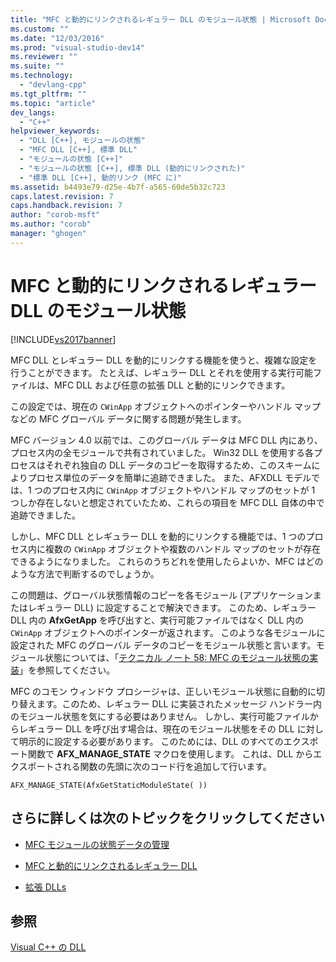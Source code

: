 ```yaml
---
title: "MFC と動的にリンクされるレギュラー DLL のモジュール状態 | Microsoft Docs"
ms.custom: ""
ms.date: "12/03/2016"
ms.prod: "visual-studio-dev14"
ms.reviewer: ""
ms.suite: ""
ms.technology: 
  - "devlang-cpp"
ms.tgt_pltfrm: ""
ms.topic: "article"
dev_langs: 
  - "C++"
helpviewer_keywords: 
  - "DLL [C++], モジュールの状態"
  - "MFC DLL [C++], 標準 DLL"
  - "モジュールの状態 [C++]"
  - "モジュールの状態 [C++], 標準 DLL (動的にリンクされた)"
  - "標準 DLL [C++], 動的リンク (MFC に)"
ms.assetid: b4493e79-d25e-4b7f-a565-60de5b32c723
caps.latest.revision: 7
caps.handback.revision: 7
author: "corob-msft"
ms.author: "corob"
manager: "ghogen"
---
```

# MFC と動的にリンクされるレギュラー DLL のモジュール状態
[!INCLUDE[vs2017banner](../assembler/inline/includes/vs2017banner.md)]

MFC DLL とレギュラー DLL を動的にリンクする機能を使うと、複雑な設定を行うことができます。  たとえば、レギュラー DLL とそれを使用する実行可能ファイルは、MFC DLL および任意の拡張 DLL と動的にリンクできます。  
  
 この設定では、現在の `CWinApp` オブジェクトへのポインターやハンドル マップなどの MFC グローバル データに関する問題が発生します。  
  
 MFC バージョン 4.0 以前では、このグローバル データは MFC DLL 内にあり、プロセス内の全モジュールで共有されていました。  Win32 DLL を使用する各プロセスはそれぞれ独自の DLL データのコピーを取得するため、このスキームによりプロセス単位のデータを簡単に追跡できました。  また、AFXDLL モデルでは、1 つのプロセス内に `CWinApp` オブジェクトやハンドル マップのセットが 1 つしか存在しないと想定されていたため、これらの項目を MFC DLL 自体の中で追跡できました。  
  
 しかし、MFC DLL とレギュラー DLL を動的にリンクする機能では、1 つのプロセス内に複数の `CWinApp` オブジェクトや複数のハンドル マップのセットが存在できるようになりました。  これらのうちどれを使用したらよいか、MFC はどのような方法で判断するのでしょうか。  
  
 この問題は、グローバル状態情報のコピーを各モジュール \(アプリケーションまたはレギュラー DLL\) に設定することで解決できます。  このため、レギュラー DLL 内の **AfxGetApp** を呼び出すと、実行可能ファイルではなく DLL 内の `CWinApp` オブジェクトへのポインターが返されます。  このような各モジュールに設定された MFC のグローバル データのコピーをモジュール状態と言います。モジュール状態については、「[テクニカル ノート 58: MFC のモジュール状態の実装](../mfc/tn058-mfc-module-state-implementation.md)」を参照してください。  
  
 MFC のコモン ウィンドウ プロシージャは、正しいモジュール状態に自動的に切り替えます。このため、レギュラー DLL に実装されたメッセージ ハンドラー内のモジュール状態を気にする必要はありません。  しかし、実行可能ファイルからレギュラー DLL を呼び出す場合は、現在のモジュール状態をその DLL に対して明示的に設定する必要があります。  このためには、DLL のすべてのエクスポート関数で **AFX\_MANAGE\_STATE** マクロを使用します。  これは、DLL からエクスポートされる関数の先頭に次のコード行を追加して行います。  
  
```  
AFX_MANAGE_STATE(AfxGetStaticModuleState( ))  
```  
  
## さらに詳しくは次のトピックをクリックしてください  
  
-   [MFC モジュールの状態データの管理](../mfc/managing-the-state-data-of-mfc-modules.md)  
  
-   [MFC と動的にリンクされるレギュラー DLL](../Topic/Regular%20DLLs%20Dynamically%20Linked%20to%20MFC.md)  
  
-   [拡張 DLLs](../build/extension-dlls-overview.md)  
  
## 参照  
 [Visual C\+\+ の DLL](../build/dlls-in-visual-cpp.md)